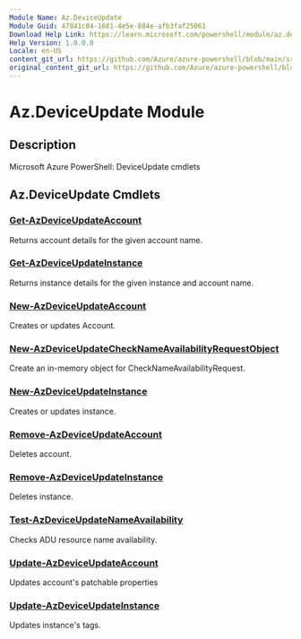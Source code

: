 ```yaml
---
Module Name: Az.DeviceUpdate
Module Guid: 47841c04-1681-4e5e-884e-afb3faf25061
Download Help Link: https://learn.microsoft.com/powershell/module/az.deviceupdate
Help Version: 1.0.0.0
Locale: en-US
content_git_url: https://github.com/Azure/azure-powershell/blob/main/src/DeviceUpdate/help/Az.DeviceUpdate.md
original_content_git_url: https://github.com/Azure/azure-powershell/blob/main/src/DeviceUpdate/help/Az.DeviceUpdate.md
---
```


# Az.DeviceUpdate Module
## Description
Microsoft Azure PowerShell: DeviceUpdate cmdlets

## Az.DeviceUpdate Cmdlets
### [Get-AzDeviceUpdateAccount](Get-AzDeviceUpdateAccount.md)
Returns account details for the given account name.

### [Get-AzDeviceUpdateInstance](Get-AzDeviceUpdateInstance.md)
Returns instance details for the given instance and account name.

### [New-AzDeviceUpdateAccount](New-AzDeviceUpdateAccount.md)
Creates or updates Account.

### [New-AzDeviceUpdateCheckNameAvailabilityRequestObject](New-AzDeviceUpdateCheckNameAvailabilityRequestObject.md)
Create an in-memory object for CheckNameAvailabilityRequest.

### [New-AzDeviceUpdateInstance](New-AzDeviceUpdateInstance.md)
Creates or updates instance.

### [Remove-AzDeviceUpdateAccount](Remove-AzDeviceUpdateAccount.md)
Deletes account.

### [Remove-AzDeviceUpdateInstance](Remove-AzDeviceUpdateInstance.md)
Deletes instance.

### [Test-AzDeviceUpdateNameAvailability](Test-AzDeviceUpdateNameAvailability.md)
Checks ADU resource name availability.

### [Update-AzDeviceUpdateAccount](Update-AzDeviceUpdateAccount.md)
Updates account's patchable properties

### [Update-AzDeviceUpdateInstance](Update-AzDeviceUpdateInstance.md)
Updates instance's tags.

